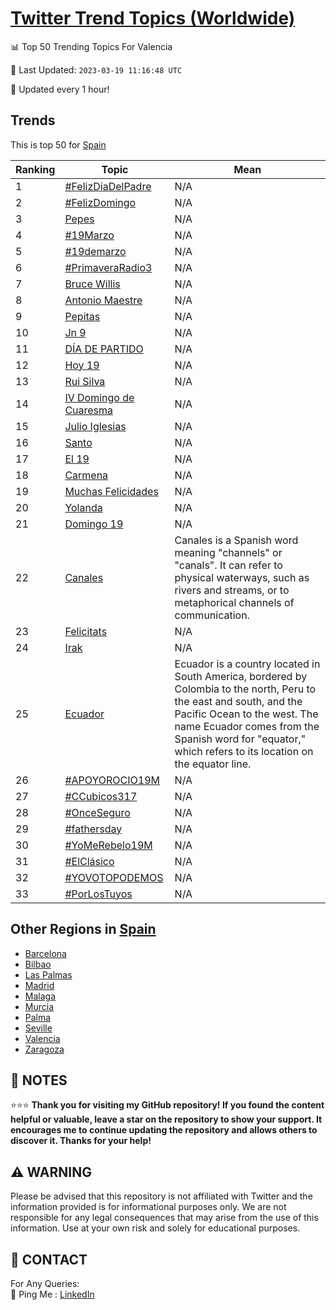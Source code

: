 [Twitter Trend Topics (Worldwide)](https://github.com/ErcinDedeoglu/Twitter-Trend-Topics)
==========


📊 Top 50 Trending Topics For Valencia

📆 Last Updated: `2023-03-19 11:16:48 UTC`

🔧 Updated every 1 hour!


## Trends

This is top 50 for [Spain](</Spain>)

| Ranking | Topic | Mean |
| ------- | ------------ | ------------ |
| 1 | [#FelizDiaDelPadre](http://twitter.com/search?q=%23FelizDiaDelPadre) | N/A |
| 2 | [#FelizDomingo](http://twitter.com/search?q=%23FelizDomingo) | N/A |
| 3 | [Pepes](http://twitter.com/search?q=Pepes) | N/A |
| 4 | [#19Marzo](http://twitter.com/search?q=%2319Marzo) | N/A |
| 5 | [#19demarzo](http://twitter.com/search?q=%2319demarzo) | N/A |
| 6 | [#PrimaveraRadio3](http://twitter.com/search?q=%23PrimaveraRadio3) | N/A |
| 7 | [Bruce Willis](http://twitter.com/search?q=Bruce+Willis) | N/A |
| 8 | [Antonio Maestre](http://twitter.com/search?q=Antonio+Maestre) | N/A |
| 9 | [Pepitas](http://twitter.com/search?q=Pepitas) | N/A |
| 10 | [Jn 9](http://twitter.com/search?q=Jn+9) | N/A |
| 11 | [DÍA DE PARTIDO](http://twitter.com/search?q=D%c3%8dA+DE+PARTIDO) | N/A |
| 12 | [Hoy 19](http://twitter.com/search?q=Hoy+19) | N/A |
| 13 | [Rui Silva](http://twitter.com/search?q=Rui+Silva) | N/A |
| 14 | [IV Domingo de Cuaresma](http://twitter.com/search?q=IV+Domingo+de+Cuaresma) | N/A |
| 15 | [Julio Iglesias](http://twitter.com/search?q=Julio+Iglesias) | N/A |
| 16 | [Santo](http://twitter.com/search?q=Santo) | N/A |
| 17 | [El 19](http://twitter.com/search?q=El+19) | N/A |
| 18 | [Carmena](http://twitter.com/search?q=Carmena) | N/A |
| 19 | [Muchas Felicidades](http://twitter.com/search?q=Muchas+Felicidades) | N/A |
| 20 | [Yolanda](http://twitter.com/search?q=Yolanda) | N/A |
| 21 | [Domingo 19](http://twitter.com/search?q=Domingo+19) | N/A |
| 22 | [Canales](http://twitter.com/search?q=Canales) | Canales is a Spanish word meaning "channels" or "canals". It can refer to physical waterways, such as rivers and streams, or to metaphorical channels of communication. |
| 23 | [Felicitats](http://twitter.com/search?q=Felicitats) | N/A |
| 24 | [Irak](http://twitter.com/search?q=Irak) | N/A |
| 25 | [Ecuador](http://twitter.com/search?q=Ecuador) | Ecuador is a country located in South America, bordered by Colombia to the north, Peru to the east and south, and the Pacific Ocean to the west. The name Ecuador comes from the Spanish word for "equator," which refers to its location on the equator line. |
| 26 | [#APOYOROCIO19M](http://twitter.com/search?q=%23APOYOROCIO19M) | N/A |
| 27 | [#CCubicos317](http://twitter.com/search?q=%23CCubicos317) | N/A |
| 28 | [#OnceSeguro](http://twitter.com/search?q=%23OnceSeguro) | N/A |
| 29 | [#fathersday](http://twitter.com/search?q=%23fathersday) | N/A |
| 30 | [#YoMeRebelo19M](http://twitter.com/search?q=%23YoMeRebelo19M) | N/A |
| 31 | [#ElClásico](http://twitter.com/search?q=%23ElCl%c3%a1sico) | N/A |
| 32 | [#YOVOTOPODEMOS](http://twitter.com/search?q=%23YOVOTOPODEMOS) | N/A |
| 33 | [#PorLosTuyos](http://twitter.com/search?q=%23PorLosTuyos) | N/A |



## Other Regions in [Spain](</Spain>)

* [Barcelona](</Spain/Barcelona.md>)
* [Bilbao](</Spain/Bilbao.md>)
* [Las Palmas](</Spain/Las Palmas.md>)
* [Madrid](</Spain/Madrid.md>)
* [Malaga](</Spain/Malaga.md>)
* [Murcia](</Spain/Murcia.md>)
* [Palma](</Spain/Palma.md>)
* [Seville](</Spain/Seville.md>)
* [Valencia](</Spain/Valencia.md>)
* [Zaragoza](</Spain/Zaragoza.md>)



## 📝 NOTES

⭐⭐⭐ **Thank you for visiting my GitHub repository! If you found the content helpful or valuable, leave a star on the repository to show your support. It encourages me to continue updating the repository and allows others to discover it. Thanks for your help!**


## ⚠️ WARNING

Please be advised that this repository is not affiliated with Twitter and the information provided is for informational purposes only. We are not responsible for any legal consequences that may arise from the use of this information. Use at your own risk and solely for educational purposes.


## 📨 CONTACT

 For Any Queries:  
            🏓 Ping Me : [LinkedIn](https://www.linkedin.com/in/ercindedeoglu/)
